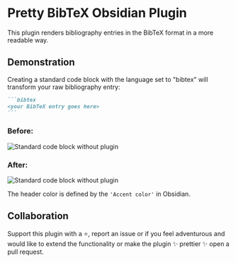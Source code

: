 # Pretty BibTeX Obsidian Plugin

This plugin renders bibliography entries in the BibTeX format in a more readable way.


## Demonstration

Creating a standard code block with the language set to "bibtex" will transform your raw bibliography entry:

~~~markdown
```bibtex
<your BibTeX entry goes here>
```
~~~

### Before:

![Standard code block without plugin](imgs/before.png)

### After:

![Standard code block without plugin](imgs/after.png)

The header color is defined by the `'Accent color'` in Obsidian.

## Collaboration
Support this plugin with a ⭐️, report an issue or if you feel adventurous and would like to extend the functionality or make the plugin ✨ prettier ✨ open a pull request.
